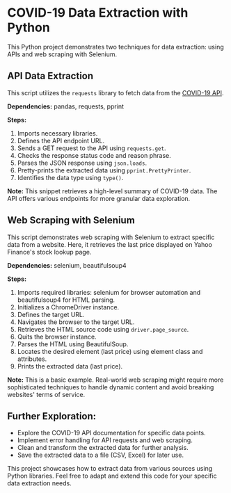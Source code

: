 # COVID-19 Data Extraction with Python

This Python project demonstrates two techniques for data extraction: using APIs and web scraping with Selenium.

## API Data Extraction

This script utilizes the `requests` library to fetch data from the [COVID-19 API](https://covid-api.com/api/).

**Dependencies:** pandas, requests, pprint

**Steps:**

1. Imports necessary libraries.
2. Defines the API endpoint URL.
3. Sends a GET request to the API using `requests.get`.
4. Checks the response status code and reason phrase.
5. Parses the JSON response using `json.loads`.
6. Pretty-prints the extracted data using `pprint.PrettyPrinter`.
7. Identifies the data type using `type()`.

**Note:** This snippet retrieves a high-level summary of COVID-19 data. The API offers various endpoints for more granular data exploration.

## Web Scraping with Selenium

This script demonstrates web scraping with Selenium to extract specific data from a website. Here, it retrieves the last price displayed on Yahoo Finance's stock lookup page.

**Dependencies:** selenium, beautifulsoup4

**Steps:**

1. Imports required libraries: selenium for browser automation and beautifulsoup4 for HTML parsing.
2. Initializes a ChromeDriver instance.
3. Defines the target URL.
4. Navigates the browser to the target URL.
5. Retrieves the HTML source code using `driver.page_source`.
6. Quits the browser instance.
7. Parses the HTML using BeautifulSoup.
8. Locates the desired element (last price) using element class and attributes.
9. Prints the extracted data (last price).

**Note:** This is a basic example. Real-world web scraping might require more sophisticated techniques to handle 
dynamic content and avoid breaking websites' terms of service.

## Further Exploration:

- Explore the COVID-19 API documentation for specific data points.
- Implement error handling for API requests and web scraping.
- Clean and transform the extracted data for further analysis.
- Save the extracted data to a file (CSV, Excel) for later use.

This project showcases how to extract data from various sources using Python libraries. Feel free to 
adapt and extend this code for your specific data extraction needs.
